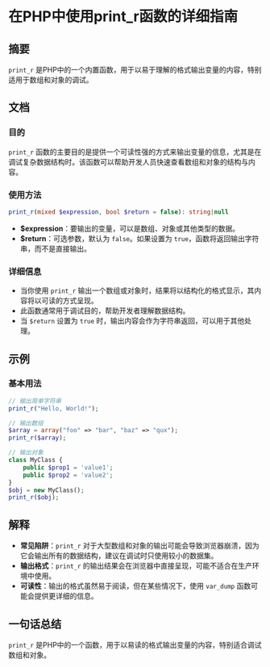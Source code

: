 <!--
Meta Description: # 在PHP中使用print_r函数的详细指南 ## 摘要 `print_r` 是PHP中的一个内置函数，用于以易于理解的格式输出变量的内容，特别适用于数组和对象的调试。 ## 文档 ### 目的 `print_r` 函数的主要目的是提供一个可读性强的方式来输出变量的信息，尤其是在调试复杂数据结构时...
Meta Keywords: print_r, return, array, php, expression
-->

# 在PHP中使用print_r函数的详细指南

## 摘要
`print_r` 是PHP中的一个内置函数，用于以易于理解的格式输出变量的内容，特别适用于数组和对象的调试。

## 文档
### 目的
`print_r` 函数的主要目的是提供一个可读性强的方式来输出变量的信息，尤其是在调试复杂数据结构时。该函数可以帮助开发人员快速查看数组和对象的结构与内容。

### 使用方法
```php
print_r(mixed $expression, bool $return = false): string|null
```

- **$expression**：要输出的变量，可以是数组、对象或其他类型的数据。
- **$return**：可选参数，默认为 `false`。如果设置为 `true`，函数将返回输出字符串，而不是直接输出。

### 详细信息
- 当你使用 `print_r` 输出一个数组或对象时，结果将以结构化的格式显示，其内容将以可读的方式呈现。
- 此函数通常用于调试目的，帮助开发者理解数据结构。
- 当 `$return` 设置为 `true` 时，输出内容会作为字符串返回，可以用于其他处理。

## 示例
### 基本用法
```php
// 输出简单字符串
print_r("Hello, World!");

// 输出数组
$array = array("foo" => "bar", "baz" => "qux");
print_r($array);

// 输出对象
class MyClass {
    public $prop1 = 'value1';
    public $prop2 = 'value2';
}
$obj = new MyClass();
print_r($obj);
```

## 解释
- **常见陷阱**：`print_r` 对于大型数组和对象的输出可能会导致浏览器崩溃，因为它会输出所有的数据结构，建议在调试时只使用较小的数据集。
- **输出格式**：`print_r` 的输出结果会在浏览器中直接呈现，可能不适合在生产环境中使用。
- **可读性**：输出的格式虽然易于阅读，但在某些情况下，使用 `var_dump` 函数可能会提供更详细的信息。

## 一句话总结
`print_r` 是PHP中的一个函数，用于以易读的格式输出变量的内容，特别适合调试数组和对象。